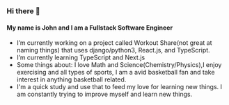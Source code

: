 ### Hi there 👋
#### My name is John and I am a Fullstack Software Engineer



-  I’m currently working on a project called Workout Share(not great at naming things) that uses django/python3, React.js, and TypeScript.
-  I’m currently learning TypeScript and Next.js 
-  Some things about: I love Math and Science(Chemistry/Physics),I enjoy exercising and all types of sports, I am a avid basketball fan and take interest in anything basketball related.
-  I'm a quick study and use that to feed my love for learning new things. I am constantly trying to improve myself and learn new things.
